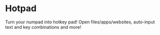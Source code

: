 # Hotpad
Turn your numpad into hotkey pad! Open files/apps/websites, auto-input text and key combinations and more!
